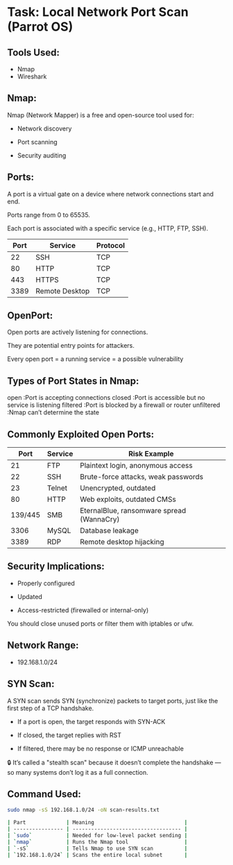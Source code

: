 # Task: Local Network Port Scan (Parrot OS)

## Tools Used:
- Nmap
- Wireshark

## Nmap:

Nmap (Network Mapper) is a free and open-source tool used for:

  -  Network discovery

  -  Port scanning

  -  Security auditing

## Ports:

A port is a virtual gate on a device where network connections start and end.

Ports range from 0 to 65535.

Each port is associated with a specific service (e.g., HTTP, FTP, SSH).

| Port | Service        | Protocol |
| ---- | -------------- | -------- |
| 22   | SSH            | TCP      |
| 80   | HTTP           | TCP      |
| 443  | HTTPS          | TCP      |
| 3389 | Remote Desktop | TCP      |


## OpenPort:

Open ports are actively listening for connections.

They are potential entry points for attackers.

Every open port = a running service = a possible vulnerability

## Types of Port States in Nmap:

open	      :Port is accepting connections
closed	    :Port is accessible but no service is listening
filtered	  :Port is blocked by a firewall or router
unfiltered	:Nmap can’t determine the state

## Commonly Exploited Open Ports:

| Port    | Service | Risk Example                              |
| ------- | ------- | ----------------------------------------- |
| 21      | FTP     | Plaintext login, anonymous access         |
| 22      | SSH     | Brute-force attacks, weak passwords       |
| 23      | Telnet  | Unencrypted, outdated                     |
| 80      | HTTP    | Web exploits, outdated CMSs               |
| 139/445 | SMB     | EternalBlue, ransomware spread (WannaCry) |
| 3306    | MySQL   | Database leakage                          |
| 3389    | RDP     | Remote desktop hijacking                  |

## Security Implications:

  - Properly configured

  -  Updated

  - Access-restricted (firewalled or internal-only)

You should close unused ports or filter them with iptables or ufw.

## Network Range:
- 192.168.1.0/24

## SYN Scan:

A SYN scan sends SYN (synchronize) packets to target ports, just like the first step of a TCP handshake.

   - If a port is open, the target responds with SYN-ACK

   - If closed, the target replies with RST

   - If filtered, there may be no response or ICMP unreachable

🔒 It’s called a "stealth scan" because it doesn’t complete the handshake — so many systems don’t log it as a full connection.



## Command Used:
```bash
sudo nmap -sS 192.168.1.0/24 -oN scan-results.txt

| Part             | Meaning                             |
| ---------------- | ----------------------------------- |
| `sudo`           | Needed for low-level packet sending |
| `nmap`           | Runs the Nmap tool                  |
| `-sS`            | Tells Nmap to use SYN scan          |
| `192.168.1.0/24` | Scans the entire local subnet       |

